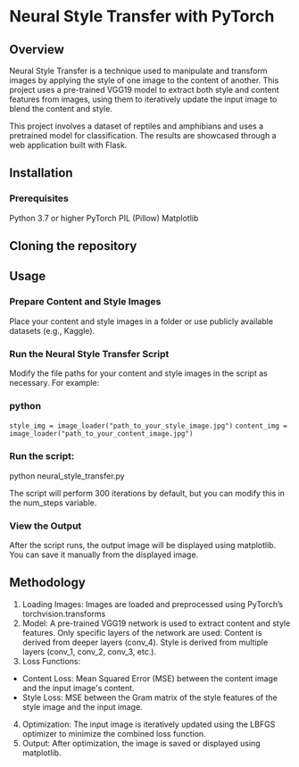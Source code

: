 
# Neural Style Transfer with PyTorch



## Overview
Neural Style Transfer is a technique used to manipulate and transform images by applying the style of one image to the content of another. This project uses a pre-trained VGG19 model to extract both style and content features from images, using them to iteratively update the input image to blend the content and style.



This project involves a dataset of reptiles and amphibians and uses a pretrained model for classification. The results are showcased through a web application built with Flask.

## Installation

### Prerequisites

Python 3.7 or higher
PyTorch
PIL (Pillow)
Matplotlib


## Cloning the repository


## Usage

### Prepare Content and Style Images

Place your content and style images in a folder or use publicly available datasets (e.g., Kaggle).

### Run the Neural Style Transfer Script

Modify the file paths for your content and style images in the script as necessary. For example:

### python

```style_img = image_loader("path_to_your_style_image.jpg")```
```content_img = image_loader("path_to_your_content_image.jpg")```


### Run the script:



python neural_style_transfer.py

The script will perform 300 iterations by default, but you can modify this in the num_steps variable.

###  View the Output

After the script runs, the output image will be displayed using matplotlib. You can save it manually from the displayed image.

## Methodology
1. Loading Images: Images are loaded and preprocessed using PyTorch’s torchvision.transforms
2. Model: A pre-trained VGG19 network is used to extract content and style features. Only specific layers of the network are used:
Content is derived from deeper layers (conv_4).
Style is derived from multiple layers (conv_1, conv_2, conv_3, etc.).
3. Loss Functions:
  *  Content Loss: Mean Squared Error (MSE) between the content image and the input image's content.
  *  Style Loss: MSE between the Gram matrix of the style features of the style image and the input image.
4. Optimization: The input image is iteratively updated using the LBFGS optimizer to minimize the combined loss function.
5. Output: After optimization, the image is saved or displayed using matplotlib.


